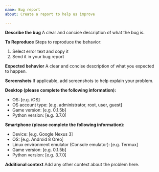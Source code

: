 ```yaml
---
name: Bug report
about: Create a report to help us improve

---
```


**Describe the bug**
A clear and concise description of what the bug is.

**To Reproduce**
Steps to reproduce the behavior:
1. Select error text and copy it
2. Send it in your bug report

**Expected behavior**
A clear and concise description of what you expected to happen.

**Screenshots**
If applicable, add screenshots to help explain your problem.

**Desktop (please complete the following information):**
 - OS: [e.g. iOS]
 - OS account type: [e.g. administrator, root, user, guest]
 - Game version: [e.g. 0.1.5b]
 - Python version: [e.g. 3.7.0]

**Smartphone (please complete the following information):**
 - Device: [e.g. Google Nexus 3]
 - OS: [e.g. Android 8 Oreo]
 - Linux environment emulator (Console emulator): [e.g. Termux]
 - Game version: [e.g. 0.1.5b]
 - Python version: [e.g. 3.7.0]

**Additional context**
Add any other context about the problem here.
